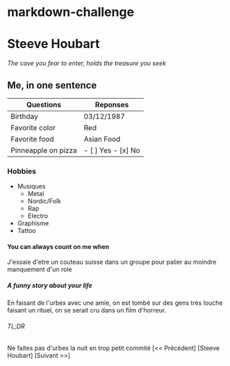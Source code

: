 # markdown-challenge
# Steeve Houbart
*The cave you fear to enter, holds the treasure you seek*
## Me, in one sentence
| Questions | Reponses |
| --------- | -------- |
| Birthday | 03/12/1987 |
| Favorite color | Red |
| Favorite food | Asian Food |
| Pinneapple on pizza | - [ ] Yes - [x] No |
### Hobbies
* Musiques 
    * Metal
    * Nordic/Folk
    * Rap
    * Electro
* Graphisme
* Tattoo
#### You can always count on me when
J'essaie d'etre un couteau suisse dans un groupe pour palier au moindre manquement d'un role
##### A funny story about your life
En faisant de l'urbex avec une amie, on est tombé sur des gens très louche faisant un rituel, on se serait cru dans un film d'horreur.
###### TL;DR
Ne faites pas d'urbex la nuit en trop petit commité
[<< Précédent] [Steeve Houbart] [Suivant >>]